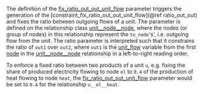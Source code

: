 The definition of the [fix\_ratio\_out\_out\_unit\_flow](@ref) parameter triggers the generation of the
[constraint\_fix\_ratio\_out\_out\_unit\_flow](@ref ratio_out_out) and fixes the ratio between outgoing flows of a unit.
The parameter is defined on the relationship class [unit\_\_node\_\_node](@ref),
where the nodes (or group of nodes) in this relationship represent the `to_node`'s', i.e. outgoing flow from the unit.
The ratio parameter is interpreted such that it constrains the ratio of `out1` over `out2`,
where `out1` is the [unit\_flow](@ref) variable from the first [node](@ref) in the [unit\_\_node\_\_node](@ref) relationship
in a left-to-right reading order.

To enforce a fixed ratio between two products of a unit `u`, e.g. fixing the share of produced electricity flowing to node `el`  to `0.4` of the production of heat flowing to node `heat`, the [fix\_ratio\_out\_out\_unit\_flow](@ref) parameter would be set to `0.4` for the relationship `u__el__heat`.
